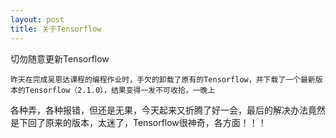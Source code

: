 ```yaml
---
layout: post
title: 关于Tensorflow
---
```


切勿随意更新Tensorflow


    昨天在完成吴恩达课程的编程作业时，手欠的卸载了原有的Tensorflow，并下载了一个最新版本的Tensorflow（2.1.0），结果变得一发不可收拾，一晚上
各种弄，各种报错，但还是无果，今天起来又折腾了好一会，最后的解决办法竟然是下回了原来的版本，太迷了，Tensorflow很神奇，各方面！！！
